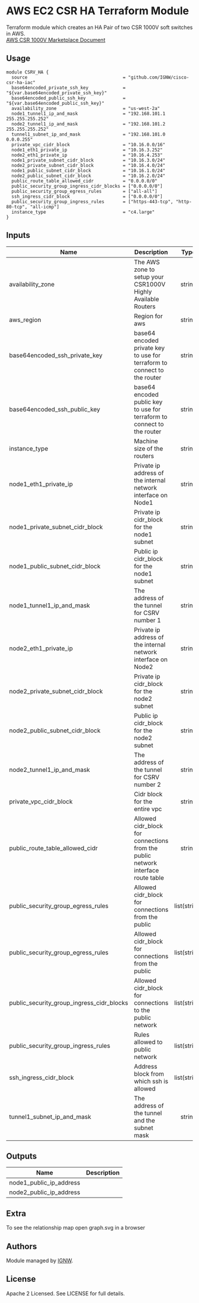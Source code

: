 # AWS EC2 CSR HA Terraform Module

Terraform module which creates an HA Pair of two CSR 1000V soft switches in AWS.
<br>[AWS CSR 1000V Marketplace Document](https://aws.amazon.com/marketplace/pp/B00OCG4Q4E)

## Usage

```hcl
module CSRV_HA {
  source                                    = "github.com/IGNW/cisco-csr-ha-iac"
  base64encoded_private_ssh_key             = "${var.base64encoded_private_ssh_key}"
  base64encoded_public_ssh_key              = "${var.base64encoded_public_ssh_key}"
  availability_zone                         = "us-west-2a"
  node1_tunnel1_ip_and_mask                 = "192.168.101.1 255.255.255.252"
  node2_tunnel1_ip_and_mask                 = "192.168.101.2 255.255.255.252"
  tunnel1_subnet_ip_and_mask                = "192.168.101.0 0.0.0.255"
  private_vpc_cidr_block                    = "10.16.0.0/16"
  node1_eth1_private_ip                     = "10.16.3.252"
  node2_eth1_private_ip                     = "10.16.4.253"
  node1_private_subnet_cidr_block           = "10.16.3.0/24"
  node2_private_subnet_cidr_block           = "10.16.4.0/24"
  node1_public_subnet_cidr_block            = "10.16.1.0/24"
  node2_public_subnet_cidr_block            = "10.16.2.0/24"
  public_route_table_allowed_cidr           = "0.0.0.0/0"
  public_security_group_ingress_cidr_blocks = ["0.0.0.0/0"]
  public_security_group_egress_rules        = ["all-all"]
  ssh_ingress_cidr_block                    = ["0.0.0.0/0"]
  public_security_group_ingress_rules       = ["https-443-tcp", "http-80-tcp", "all-icmp"]
  instance_type                             = "c4.large"
}
```

## Inputs

| Name | Description | Type | Default | Required |
|------|-------------|:----:|:-----:|:-----:|
| availability\_zone | The AWS zone to setup your CSR1000V Highly Available Routers | string | `"us-west-2a"` | no |
| aws\_region | Region for aws | string | `"us-west-2"` | no |
| base64encoded\_ssh\_private\_key | base64 encoded private key to use for terraform to connect to the router | string | n/a | yes |
| base64encoded\_ssh\_public\_key | base64 encoded public key to use for terraform to connect to the router | string | n/a | yes |
| instance\_type | Machine size of the routers | string | `"c4.large"` | no |
| node1\_eth1\_private\_ip | Private ip address of the internal network interface on Node1 | string | `"10.16.3.252"` | no |
| node1\_private\_subnet\_cidr\_block | Private ip cidr\_block for the node1 subnet | string | `"10.16.3.0/24"` | no |
| node1\_public\_subnet\_cidr\_block | Public ip cidr\_block for the node1 subnet | string | `"10.16.1.0/24"` | no |
| node1\_tunnel1\_ip\_and\_mask | The address of the tunnel for CSRV number 1 | string | `"192.168.101.1 255.255.255.252"` | no |
| node2\_eth1\_private\_ip | Private ip address of the internal network interface on Node2 | string | `"10.16.4.253"` | no |
| node2\_private\_subnet\_cidr\_block | Private ip cidr\_block for the node2 subnet | string | `"10.16.4.0/24"` | no |
| node2\_public\_subnet\_cidr\_block | Public ip cidr\_block for the node2 subnet | string | `"10.16.2.0/24"` | no |
| node2\_tunnel1\_ip\_and\_mask | The address of the tunnel for CSRV number 2 | string | `"192.168.101.2 255.255.255.252"` | no |
| private\_vpc\_cidr\_block | Cidr block for the entire vpc | string | `"10.16.0.0/16"` | no |
| public\_route\_table\_allowed\_cidr | Allowed cidr\_block for connections from the public network interface route table | string | `"0.0.0.0/0"` | no |
| public\_security\_group\_egress\_rules | Allowed cidr\_block for connections from the public | list(string) | `<list>` | no |
| public\_security\_group\_egress\_rules | Allowed cidr\_block for connections from the public | list(string) | `<list>` | no |
| public\_security\_group\_ingress\_cidr\_blocks | Allowed cidr\_block for connections to the public network | list(string) | `<list>` | no |
| public\_security\_group\_ingress\_rules | Rules allowed to public network | list(string) | `<list>` | no |
| ssh\_ingress\_cidr\_block | Address block from which ssh is allowed | list(string) | `<list>` | no |
| tunnel1\_subnet\_ip\_and\_mask | The address of the tunnel and the subnet mask | string | `"192.168.101.0 0.0.0.255"` | no |

## Outputs

| Name | Description |
|------|-------------|
| node1\_public\_ip\_address |  |
| node2\_public\_ip\_address |  |

## Extra
To see the relationship map open graph.svg in a browser

## Authors

Module managed by [IGNW](https://github.com/ignw).

## License

Apache 2 Licensed. See LICENSE for full details.
